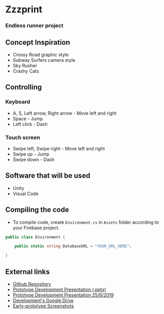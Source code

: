 # Zzzprint
### Endless runner project

## Concept Inspiration
- Crossy Road graphic style
- Subway Surfers camera style
- Sky Rusher
- Crashy Cats

## Controlling
### Keyboard
- A, S, Left arrow, Right arrow - Move left and right
- Space - Jump
- Left click - Dash
### Touch screen
- Swipe left, Swipe right - Move left and right
- Swipe up - Jump
- Swipe down - Dash

## Software that will be used
- Unity
- Visual Code

## Compiling the code
- To compile code, create ``Environment.cs`` in ``Assets`` folder according to your Firebase project.
```cs
public class Environment {

    public static string DatabaseURL = "YOUR_URL_HERE";

}
```

## External links
- [Github Repository](https://github.com/printto/Zzzprint)
- [Prototype Development Presentation (.pptx)](https://cdn.discordapp.com/attachments/588698894532345886/590825081035554816/Prototype_Development.pptx)
- [Prototype Development Presentation 25/6/2019](https://drive.google.com/file/d/1s4xoBempg3VoIfzhScVr9wwRxkhOYjQr/view?usp=sharing)
- [Development's Google Drive](https://drive.google.com/drive/folders/1x1CGor69j8aDGON0jWjLoON9usODwUpd)
- [Early-prototype Screenshots](https://drive.google.com/drive/folders/1PuOcTmSGXSQyfSzojNbPIvL4A9Tq0Lni?usp=sharing)

